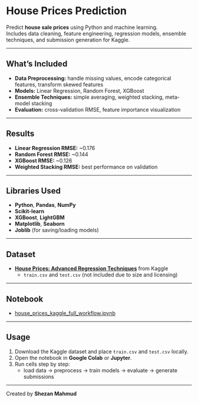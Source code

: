 # House Prices Prediction

Predict **house sale prices** using Python and machine learning.  
Includes data cleaning, feature engineering, regression models, ensemble techniques, and submission generation for Kaggle.

---

## What’s Included
- **Data Preprocessing:** handle missing values, encode categorical features, transform skewed features  
- **Models:** Linear Regression, Random Forest, XGBoost  
- **Ensemble Techniques:** simple averaging, weighted stacking, meta-model stacking  
- **Evaluation:** cross-validation RMSE, feature importance visualization  

---

## Results
- **Linear Regression RMSE:** ~0.176  
- **Random Forest RMSE:** ~0.144  
- **XGBoost RMSE:** ~0.126  
- **Weighted Stacking RMSE:** best performance on validation  

---

## Libraries Used
- **Python**, **Pandas**, **NumPy**  
- **Scikit-learn**  
- **XGBoost**, **LightGBM**  
- **Matplotlib**, **Seaborn**  
- **Joblib** (for saving/loading models)  

---

## Dataset
- [**House Prices: Advanced Regression Techniques**](https://www.kaggle.com/c/house-prices-advanced-regression-techniques/data) from Kaggle  
  - `train.csv` and `test.csv` (not included due to size and licensing)  

---

## Notebook
- [house_prices_kaggle_full_workflow.ipynb](notebooks/house_prices_kaggle_full_workflow.ipynb)  

---

## Usage
1. Download the Kaggle dataset and place `train.csv` and `test.csv` locally.  
2. Open the notebook in **Google Colab** or **Jupyter**.  
3. Run cells step by step:  
   - load data → preprocess → train models → evaluate → generate submissions  

---

Created by **Shezan Mahmud**
